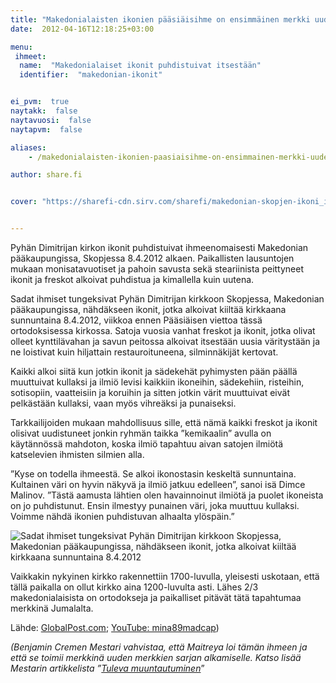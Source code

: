 ```yaml
---
title: "Makedonialaisten ikonien pääsiäisihme on ensimmäinen merkki uudesta sarjasta ihmeitä"
date:  2012-04-16T12:18:25+03:00

menu:
 ihmeet:
  name:  "Makedonialaiset ikonit puhdistuivat itsestään"
  identifier:  "makedonian-ikonit"


ei_pvm:  true
naytakk:  false
naytavuosi:  false
naytapvm:  false

aliases:
    - /makedonialaisten-ikonien-paasiaisihme-on-ensimmainen-merkki-uudesta-sarjasta-ihmeita/

author: share.fi


cover: "https://sharefi-cdn.sirv.com/sharefi/makedonian-skopjen-ikoni_ihme-2012.jpg?cx=470&cy=520&cw=200&ch=300"


---
```

<p class="alustus">Pyhän Dimitrijan kirkon ikonit puhdistuivat ihmeenomaisesti Makedonian pääkaupungissa, Skopjessa 8.4.2012 alkaen. Paikallisten lausuntojen mukaan monisatavuotiset ja pahoin savusta sekä steariinista peittyneet ikonit ja freskot alkoivat puhdistua ja kimallella kuin uutena.</p>

<p>Sadat ihmiset tungeksivat Pyhän Dimitrijan kirkkoon Skopjessa, Makedonian pääkaupungissa, nähdäkseen ikonit, jotka alkoivat kiiltää kirkkaana sunnuntaina 8.4.2012, viikkoa ennen Pääsiäisen viettoa tässä ortodoksisessa kirkossa. Satoja vuosia vanhat freskot ja ikonit, jotka olivat olleet kynttilävahan ja savun peitossa alkoivat itsestään uusia väritystään ja ne loistivat kuin hiljattain restauroituneena, silminnäkijät kertovat.</p>

<p>Kaikki alkoi siitä kun jotkin ikonit ja sädekehät pyhimysten pään päällä muuttuivat kullaksi ja ilmiö levisi kaikkiin ikoneihin, sädekehiin, risteihin, sotisopiin, vaatteisiin ja koruihin ja sitten jotkin värit muuttuivat eivät pelkästään kullaksi, vaan myös vihreäksi ja punaiseksi.</p>
<p>Tarkkailijoiden mukaan mahdollisuus sille, että nämä kaikki freskot ja ikonit olisivat uudistuneet jonkin ryhmän taikka ”kemikaalin” avulla on käytännössä mahdoton, koska ilmiö tapahtuu aivan satojen ilmiötä katselevien ihmisten silmien alla.</p>
<p>”Kyse on todella ihmeestä. Se alkoi ikonostasin keskeltä sunnuntaina. Kultainen väri on hyvin näkyvä ja ilmiö jatkuu edelleen”, sanoi isä Dimce Malinov. ”Tästä aamusta lähtien olen havainnoinut ilmiötä ja puolet ikoneista on jo puhdistunut. Ensin ilmestyy punainen väri, joka muuttuu kullaksi. Voimme nähdä ikonien puhdistuvan alhaalta ylöspäin.”</p>
<p><img src="https://sharefi-cdn.sirv.com/sharefi/makedonian-skopjen-ikoni_ihme-2012.jpg" alt="Sadat ihmiset tungeksivat Pyhän Dimitrijan kirkkoon Skopjessa, Makedonian pääkaupungissa, nähdäkseen ikonit, jotka alkoivat kiiltää kirkkaana sunnuntaina 8.4.2012" /></p>
<p>Vaikkakin nykyinen kirkko rakennettiin 1700-luvulla, yleisesti uskotaan, että tällä paikalla on ollut kirkko aina 1200-luvulta asti. Lähes 2/3 makedonialaisista on ortodokseja ja paikalliset pitävät tätä tapahtumaa merkkinä Jumalalta.</p>
<p>Lähde: <a href="http://www.globalpost.com/dispatch/news/regions/europe/120409/macedonia-church-says-miracle-occurring-shining-frescoes" onclick="javascript:_gaq.push(['_trackPageview','/yoast-ga/outbound-article/http://www.globalpost.com/dispatch/news/regions/europe/120409/macedonia-church-says-miracle-occurring-shining-frescoes']);" target="_blank" class="external" rel="nofollow">GlobalPost.com</a>; <a title="Alkuperäinen YouTube-video josta kuva on otettu, Skopjen ikoni-ihme 8.4.2012" href="https://www.youtube.com/watch?gl=US&amp;v=CQ6UwH8mL0w" onclick="javascript:_gaq.push(['_trackPageview','/yoast-ga/outbound-article/http://www.youtube.com/watch?gl=US&amp;v=CQ6UwH8mL0w']);" target="_blank" class="external" rel="nofollow">YouTube: mina89madcap</a>)</p>
<p><em>(Benjamin Cremen Mestari vahvistaa, että Maitreya loi tämän ihmeen ja että se toimii merkkinä uuden merkkien sarjan alkamiselle. Katso lisää Mestarin artikkelista ”<a title="Mestarin sanoin 3/2012: Tuleva muuntautuminen" href="/mestarin-sanoin-32012-tuleva-muuntautuminen" target="_blank">Tuleva muuntautuminen</a></em>”</p>